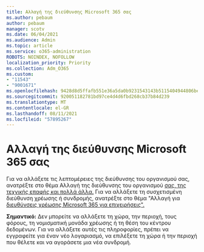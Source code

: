 ```yaml
---
title: Αλλαγή της διεύθυνσης Microsoft 365 σας
ms.author: pebaum
author: pebaum
manager: scotv
ms.date: 06/04/2021
ms.audience: Admin
ms.topic: article
ms.service: o365-administration
ROBOTS: NOINDEX, NOFOLLOW
localization_priority: Priority
ms.collection: Adm_O365
ms.custom:
- "11543"
- "9001671"
ms.openlocfilehash: 9428d8d5ffafb551e36a5da0b9231543143b5115404944806bed3e985aac8679
ms.sourcegitcommit: 920051182781bd97ce4d4d6fbd268cb37b84d239
ms.translationtype: MT
ms.contentlocale: el-GR
ms.lasthandoff: 08/11/2021
ms.locfileid: "57895267"
---
```

# <a name="change-your-microsoft-365-address"></a>Αλλαγή της διεύθυνσης Microsoft 365 σας

Για να αλλάξετε τις λεπτομέρειες της διεύθυνσης του οργανισμού σας, ανατρέξτε στο θέμα Αλλαγή της διεύθυνσης του οργανισμού [σας, της τεχνικής επαφής και πολλά άλλα.](https://docs.microsoft.com/microsoft-365/admin/manage/change-address-contact-and-more) Για να αλλάξετε τη συσχετισμένη διεύθυνση χρέωσης ή συνδρομής, ανατρέξτε στο θέμα "Αλλαγή για [διευθύνσεις χρέωσης Microsoft 365 για επιχειρήσεις".](https://docs.microsoft.com/microsoft-365/commerce/billing-and-payments/change-your-billing-addresses) 

**Σημαντικό:** Δεν μπορείτε να αλλάξετε τη χώρα, την περιοχή, τους φόρους, τη νομισματική μονάδα χρέωσης ή τη θέση του κέντρου δεδομένων. Για να αλλάξετε αυτές τις πληροφορίες, πρέπει να εγγραφείτε για έναν νέο λογαριασμό, να επιλέξετε τη χώρα ή την περιοχή που θέλετε και να αγοράσετε μια νέα συνδρομή. 